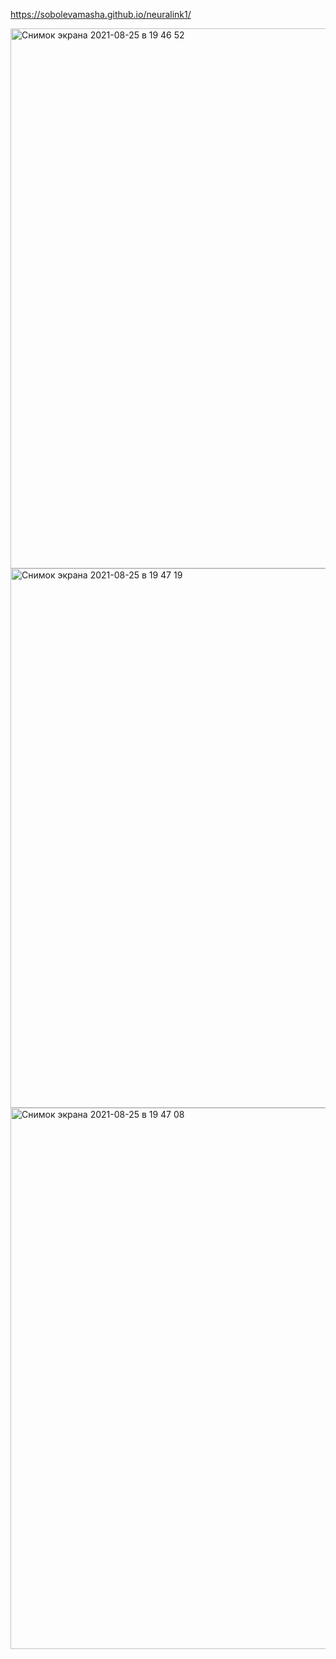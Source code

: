 
https://sobolevamasha.github.io/neuralink1/

<img width="864" alt="Снимок экрана 2021-08-25 в 19 46 52" src="https://user-images.githubusercontent.com/77979222/130831807-e33a3ab6-4810-4aa0-9db7-2dbb2e6e6467.png">
<img width="863" alt="Снимок экрана 2021-08-25 в 19 47 19" src="https://user-images.githubusercontent.com/77979222/130831816-90acfe89-ef43-4b41-8713-a6b9e45edee3.png">
<img width="866" alt="Снимок экрана 2021-08-25 в 19 47 08" src="https://user-images.githubusercontent.com/77979222/130831821-775e4d51-f58e-48c3-bef2-d1eb7e937891.png">

